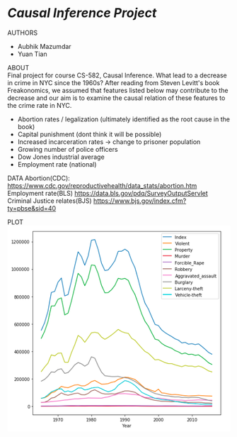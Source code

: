 # _Causal Inference Project_
AUTHORS 
- Aubhik Mazumdar  
- Yuan Tian 

ABOUT  
Final project for course CS-582, Causal Inference. What lead to a decrease in crime in NYC since the 1960s? After reading from Steven Levitt's book Freakonomics, we assumed that features listed below may contribute to the decrease and our aim is to examine the causal relation of these features to the crime rate in NYC.
- Abortion rates / legalization (ultimately identified as the root cause in the book)  
- Capital punishment (dont think it will be possible)
- Increased incarceration rates -> change to prisoner population
- Growing number of police officers  
- Dow Jones industrial average  
- Employment rate (national) 

DATA
Abortion(CDC):
https://www.cdc.gov/reproductivehealth/data_stats/abortion.htm
Employment rate(BLS)
https://data.bls.gov/pdq/SurveyOutputServlet
Criminal Justice relates(BJS)
https://www.bjs.gov/index.cfm?ty=pbse&sid=40


PLOT
![first_plot](plots/plot1.png)




